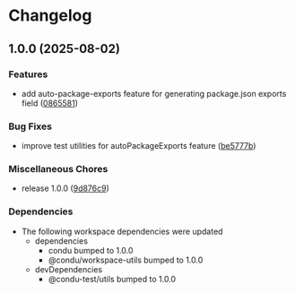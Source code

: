 # Changelog

## 1.0.0 (2025-08-02)


### Features

* add auto-package-exports feature for generating package.json exports field ([0865581](https://github.com/niieani/condu/commit/0865581f400c85f84638c1fa4de85799f6c699b1))


### Bug Fixes

* improve test utilities for autoPackageExports feature ([be5777b](https://github.com/niieani/condu/commit/be5777b164a547b0f6871a7c0a676f9e4b183daa))


### Miscellaneous Chores

* release 1.0.0 ([9d876c9](https://github.com/niieani/condu/commit/9d876c9fba8dbc305ac5be25e6f4fda47d6400b9))


### Dependencies

* The following workspace dependencies were updated
  * dependencies
    * condu bumped to 1.0.0
    * @condu/workspace-utils bumped to 1.0.0
  * devDependencies
    * @condu-test/utils bumped to 1.0.0
